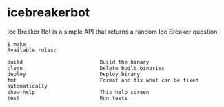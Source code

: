 # icebreakerbot

Ice Breaker Bot is a simple API that returns a random Ice Breaker question

```shell
$ make                       
Available rules:

build                         Build the binary 
clean                         Delete built binaries 
deploy                        Deploy binary 
fmt                           Format and fix what can be fixed automatically 
show-help                     This help screen 
test                          Run tests 
```
